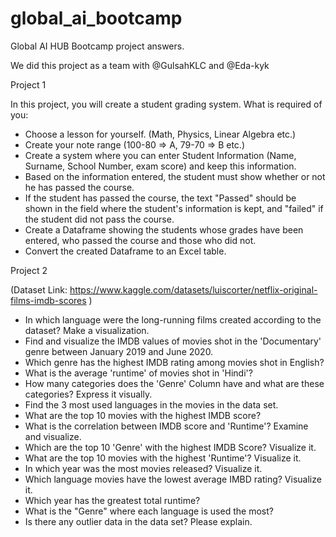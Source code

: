 # global_ai_bootcamp
Global AI HUB Bootcamp project answers.

We did this project as a team with @GulsahKLC and @Eda-kyk

Project 1

In this project, you will create a student grading system. What is required of you:

+ Choose a lesson for yourself. (Math, Physics, Linear Algebra etc.)
+ Create your note range (100-80 ⇒ A, 79-70 ⇒ B etc.)
+ Create a system where you can enter Student Information (Name, Surname, School Number, exam score) and keep this information.
+ Based on the information entered, the student must show whether or not he has passed the course.
+ If the student has passed the course, the text "Passed" should be shown in the field where the student's information is kept, and "failed" if the student did not pass the course.
+ Create a Dataframe showing the students whose grades have been entered, who passed the course and those who did not.
+ Convert the created Dataframe to an Excel table.


Project 2

(Dataset Link: https://www.kaggle.com/datasets/luiscorter/netflix-original-films-imdb-scores )

+ In which language were the long-running films created according to the dataset? Make a visualization.
+ Find and visualize the IMDB values ​​of movies shot in the 'Documentary' genre between January 2019 and June 2020.
+ Which genre has the highest IMDB rating among movies shot in English?
+ What is the average 'runtime' of movies shot in 'Hindi'?
+ How many categories does the 'Genre' Column have and what are these categories? Express it visually.
+ Find the 3 most used languages ​​in the movies in the data set.
+ What are the top 10 movies with the highest IMDB score?
+ What is the correlation between IMDB score and 'Runtime'? Examine and visualize.
+ Which are the top 10 'Genre' with the highest IMDB Score? Visualize it.
+ What are the top 10 movies with the highest 'Runtime'? Visualize it.
+ In which year was the most movies released? Visualize it.
+ Which language movies have the lowest average IMBD rating? Visualize it.
+ Which year has the greatest total runtime?
+ What is the "Genre" where each language is used the most?
+ Is there any outlier data in the data set? Please explain.

